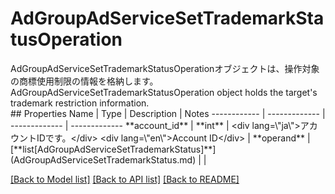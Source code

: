 # AdGroupAdServiceSetTrademarkStatusOperation

<div lang=\"ja\">AdGroupAdServiceSetTrademarkStatusOperationオブジェクトは、操作対象の商標使用制限の情報を格納します。</div> <div lang=\"en\">AdGroupAdServiceSetTrademarkStatusOperation object holds the target's trademark restriction information.</div> 
## Properties
Name | Type | Description | Notes
------------ | ------------- | ------------- | -------------
**account_id** | **int** | &lt;div lang&#x3D;\&quot;ja\&quot;&gt;アカウントIDです。&lt;/div&gt; &lt;div lang&#x3D;\&quot;en\&quot;&gt;Account ID&lt;/div&gt;  | 
**operand** | [**list[AdGroupAdServiceSetTrademarkStatus]**](AdGroupAdServiceSetTrademarkStatus.md) |  | 

[[Back to Model list]](../README.md#documentation-for-models) [[Back to API list]](../README.md#documentation-for-api-endpoints) [[Back to README]](../README.md)


